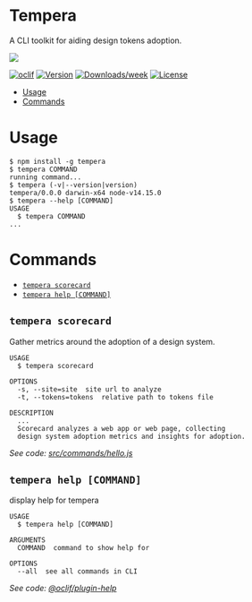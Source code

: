 # Tempera

A CLI toolkit for aiding design tokens adoption.

![](https://dam-13749.kxcdn.com/wp-content/uploads/2017/01/simonetta-vespucci.jpg)

[![oclif](https://img.shields.io/badge/cli-oclif-brightgreen.svg)](https://oclif.io)
[![Version](https://img.shields.io/npm/v/tempera.svg)](https://npmjs.org/package/tempera)
[![Downloads/week](https://img.shields.io/npm/dw/tempera.svg)](https://npmjs.org/package/tempera)
[![License](https://img.shields.io/npm/l/tempera.svg)](https://github.com/michaelmang/tempera/blob/master/package.json)

<!-- toc -->

- [Usage](#usage)
- [Commands](#commands)
<!-- tocstop -->

# Usage

<!-- usage -->

```sh-session
$ npm install -g tempera
$ tempera COMMAND
running command...
$ tempera (-v|--version|version)
tempera/0.0.0 darwin-x64 node-v14.15.0
$ tempera --help [COMMAND]
USAGE
  $ tempera COMMAND
...
```

<!-- usagestop -->

# Commands

<!-- commands -->

- [`tempera scorecard`](#tempera-scorecard)
- [`tempera help [COMMAND]`](#tempera-help-command)

## `tempera scorecard`

Gather metrics around the adoption of a design system.

```
USAGE
  $ tempera scorecard

OPTIONS
  -s, --site=site  site url to analyze
  -t, --tokens=tokens  relative path to tokens file

DESCRIPTION
  ...
  Scorecard analyzes a web app or web page, collecting
  design system adoption metrics and insights for adoption.
```

_See code: [src/commands/hello.js](https://github.com/michaelmang/tempera/blob/v0.0.0/src/commands/hello.js)_

## `tempera help [COMMAND]`

display help for tempera

```
USAGE
  $ tempera help [COMMAND]

ARGUMENTS
  COMMAND  command to show help for

OPTIONS
  --all  see all commands in CLI
```

_See code: [@oclif/plugin-help](https://github.com/oclif/plugin-help/blob/v3.2.2/src/commands/help.ts)_

<!-- commandsstop -->

